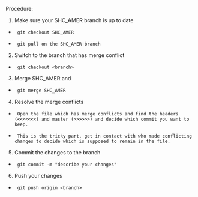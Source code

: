 Procedure: 
1. Make sure your SHC_AMER branch is up to date 
-      git checkout SHC_AMER
-      git pull on the SHC_AMER branch
2. Switch to the branch that has merge conflict 
-      git checkout <branch>
3. Merge SHC_AMER and <branch>
-      git merge SHC_AMER
4. Resolve the merge conflicts
-      Open the file which has merge conflicts and find the headers (<<<<<<<) and master (>>>>>>) and decide which commit you want to keep. 
-      This is the tricky part, get in contact with who made conflicting changes to decide which is supposed to remain in the file.
5. Commit the changes to the branch
-      git commit -m "describe your changes"
6. Push your changes
-      git push origin <branch>

